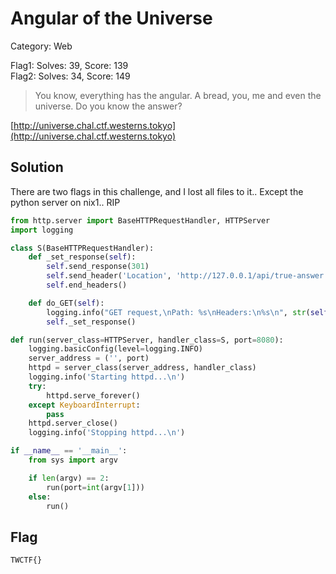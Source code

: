 # Angular of the Universe
Category: Web

Flag1: Solves: 39, Score: 139  
Flag2: Solves: 34, Score: 149

> You know, everything has the angular.
A bread, you, me and even the universe.
Do you know the answer?

[http://universe.chal.ctf.westerns.tokyo](http://universe.chal.ctf.westerns.tokyo)


## Solution
There are two flags in this challenge, and I lost all files to it.. Except the python server on nix1.. RIP


```python
from http.server import BaseHTTPRequestHandler, HTTPServer
import logging

class S(BaseHTTPRequestHandler):
    def _set_response(self):
        self.send_response(301)
        self.send_header('Location', 'http://127.0.0.1/api/true-answer')
        self.end_headers()

    def do_GET(self):
        logging.info("GET request,\nPath: %s\nHeaders:\n%s\n", str(self.path), str(self.headers))
        self._set_response()

def run(server_class=HTTPServer, handler_class=S, port=8080):
    logging.basicConfig(level=logging.INFO)
    server_address = ('', port)
    httpd = server_class(server_address, handler_class)
    logging.info('Starting httpd...\n')
    try:
        httpd.serve_forever()
    except KeyboardInterrupt:
        pass
    httpd.server_close()
    logging.info('Stopping httpd...\n')

if __name__ == '__main__':
    from sys import argv

    if len(argv) == 2:
        run(port=int(argv[1]))
    else:
        run()
```

## Flag
`TWCTF{}`